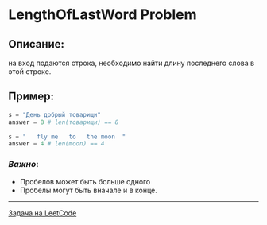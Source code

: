 # LengthOfLastWord Problem

## Описание:
на вход подаются строка, необходимо найти длину последнего слова в этой строке.

## Пример:
```python
s = "День добрый товарищи"
answer = 8 # len(товарищи) == 8
```

```python
s = "   fly me   to   the moon  "
answer = 4 # len(moon) == 4
```
### *Важно*:
- Пробелов может быть больше одного
- Пробелы могут быть вначале и в конце.

---
<a href="https://leetcode.com/problems/length-of-last-word/">Задача на LeetCode</a>